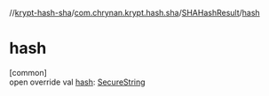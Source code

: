 //[krypt-hash-sha](../../../index.md)/[com.chrynan.krypt.hash.sha](../index.md)/[SHAHashResult](index.md)/[hash](hash.md)

# hash

[common]\
open override val [hash](hash.md): [SecureString](../../../../krypt-core/krypt-core/com.chrynan.krypt.core/-secure-string/index.md)

